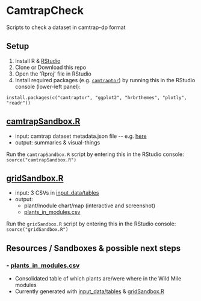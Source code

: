 # CamtrapCheck
Scripts to check a dataset in camtrap-dp format

## Setup
1. Install R & [RStudio](https://posit.co/download/rstudio-desktop/)
2. Clone or Download this repo
3. Open the 'Rproj' file in RStudio
4. Install required packages (e.g. [`camtraptor`](https://github.com/inbo/camtraptor/)) by running this in the RStudio console (lower-left panel):
```
install.packages(c("camtraptor", "ggplot2", "hrbrthemes", "plotly", "readr"))
```

## [camtrapSandbox.R](https://github.com/magpiedin/CamtrapCheck/blob/main/camtrapSandbox.R)
- input: camtrap dataset metadata.json file -- e.g. [here](https://github.com/magpiedin/CamtrapCheck/blob/main/input_data/camtrap-dp-55a9f7ea-f07f-4e1c-84f5-32ef46604189/datapackage.json)
- output: summaries & visual-things

Run the `camtrapSandbox.R` script by entering this in the RStudio console: `source("camtrapSandbox.R")`

## [gridSandbox.R](https://github.com/magpiedin/CamtrapCheck/blob/main/gridSandbox.R)
- input: 3 CSVs in [input_data/tables](https://github.com/magpiedin/CamtrapCheck/tree/main/input_data/tables)
- output: 
  - plant/module chart/map (interactive and screenshot)
  - [plants_in_modules.csv](https://github.com/magpiedin/CamtrapCheck/tree/main/output_data)
  
Run the `gridSandbox.R` script by entering this in the RStudio console: `source("gridSandbox.R")`

## Resources / Sandboxes & possible next steps

### - [plants_in_modules.csv](https://github.com/magpiedin/CamtrapCheck/tree/main/output_data) 
- Consolidated table of which plants are/were where in the Wild Mile modules
- Currently generated with [input_data/tables](https://github.com/magpiedin/CamtrapCheck/tree/main/input_data/tables) & [gridSandbox.R](https://github.com/magpiedin/CamtrapCheck/blob/main/gridSandbox.R)
